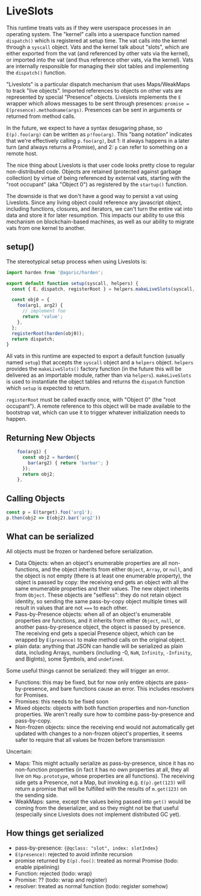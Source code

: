 # LiveSlots

This runtime treats vats as if they were userspace processes in an operating system. The "kernel" calls into a userspace function named `dispatch()` which is registered at setup time. The vat calls into the kernel through a `syscall` object. Vats and the kernel talk about "slots", which are either exported from the vat (and referenced by other vats via the kernel), or imported into the vat (and thus reference other vats, via the kernel). Vats are internally responsible for managing their slot tables and implementing the `dispatch()` function.

"Liveslots" is a particular dispatch mechanism that uses Maps/WeakMaps to track "live objects". Imported references to objects on other vats are represented by special "Presence" objects. Liveslots implements the `E` wrapper which allows messages to be sent through presences: `promise = E(presence).methodname(args)`. Presences can be sent in arguments or returned from method calls.

In the future, we expect to have a syntax desugaring phase, so `E(p).foo(arg)` can be written as `p!foo(arg)`. This "bang notation" indicates that we're effectively calling `p.foo(arg)`, but 1: it always happens in a later turn (and always returns a Promise), and 2: `p` can refer to something on a remote host.

The nice thing about Liveslots is that user code looks pretty close to regular non-distributed code. Objects are retained (protected against garbage collection) by virtue of being referenced by external vats, starting with the "root occupant" (aka "Object 0") as registered by the `startup()` function.

The downside is that we don't have a good way to persist a vat using Liveslots. Since any living object could reference any javascript object, including functions, closures, and iterators, we can't turn the entire vat into data and store it for later resumption. This impacts our ability to use this mechanism on blockchain-based machines, as well as our ability to migrate vats from one kernel to another.

## setup()

The stereotypical setup process when using Liveslots is:

```js
import harden from '@agoric/harden';

export default function setup(syscall, helpers) {
  const { E, dispatch, registerRoot } = helpers.makeLiveSlots(syscall, helpers.vatID);

  const obj0 = {
    foo(arg1, arg2) {
      // implement foo
      return 'value';
    },
  };
  registerRoot(harden(obj0));
  return dispatch;
}
```

All vats in this runtime are expected to export a default function (usually named `setup`) that accepts the `syscall` object and a `helpers` object. `helpers` provides the `makeLiveSlots()` factory function (in the future this will be delivered as an importable module, rather than via `helpers`). `makeLiveSlots` is used to instantiate the object tables and returns the `dispatch` function which `setup` is expected to return.

`registerRoot` must be called exactly once, with "Object 0" (the "root occupant"). A remote reference to this object will be made available to the bootstrap vat, which can use it to trigger whatever initialization needs to happen.

## Returning New Objects

```js
    foo(arg1) {
      const obj2 = harden({
        bar(arg2) { return 'barbar'; }
      });
      return obj2;
    },
```

## Calling Objects

```js
const p = E(target).foo('arg1');
p.then(obj2 => E(obj2).bar('arg2'))
```

## What can be serialized

All objects must be frozen or hardened before serialization.

* Data Objects: when an object's enumerable properties are all non-functions, and the object inherits from either `Object`, `Array`, or `null`, and the object is not empty (there is at least one enumerable property), the object is passed by copy: the receiving end gets an object with all the same enumerable properties and their values. The new object inherits from `Object`. These objects are "selfless": they do not retain object identity, so sending the same pass-by-copy object multiple times will result in values that are not `===` to each other.
* Pass-by-Presence objects: when all of an object's enumerable properties *are* functions, and it inherits from either `Object`, `null`, or another pass-by-presence object, the object is passed by presence. The receiving end gets a special Presence object, which can be wrapped by `E(presence)` to make method calls on the original object.
* plain data: anything that JSON can handle will be serialized as plain data, including Arrays, numbers (including -0, `NaN`, `Infinity`, `-Infinity`, and BigInts), some Symbols, and `undefined`.

Some useful things cannot be serialized: they will trigger an error.

* Functions: this may be fixed, but for now only entire objects are pass-by-presence, and bare functions cause an error. This includes resolvers for Promises.
* Promises: this needs to be fixed soon
* Mixed objects: objects with both function properties and non-function properties. We aren't really sure how to combine pass-by-presence and pass-by-copy.
* Non-frozen objects: since the receiving end would not automatically get updated with changes to a non-frozen object's properties, it seems safer to require that all values be frozen before transmission

Uncertain:

* Maps: This might actually serialize as pass-by-presence, since it has no non-function properties (in fact it has no own properties at all, they all live on `Map.prototype`, whose properties are all functions). The receiving side gets a Presence, not a Map, but invoking e.g. `E(p).get(123)` will return a promise that will be fulfilled with the results of `m.get(123)` on the sending side.
* WeakMaps: same, except the values being passed into `get()` would be coming from the deserializer, and so they might not be that useful (especially since Liveslots does not implement distributed GC yet).

## How things get serialized

* pass-by-presence: `{@qclass: "slot", index: slotIndex}`
* `E(presence)`: rejected to avoid infinite recursion
* promise returned by `E(p).foo()`: treated as normal Promise (todo: enable pipelining)
* Function: rejected (todo: wrap)
* Promise: ?? (todo: wrap and register)
* resolver: treated as normal function (todo: register somehow)

